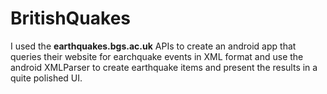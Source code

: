 # BritishQuakes
I used the **earthquakes.bgs.ac.uk** APIs to create an android app that queries their website for earchquake events in XML format and use the android XMLParser to create earthquake items and present the results in a quite polished UI.
